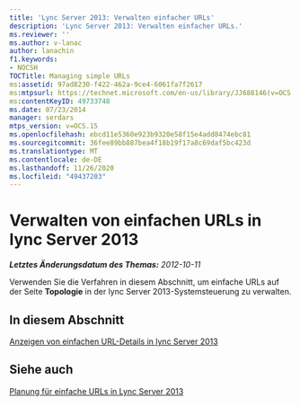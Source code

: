 ```yaml
---
title: 'Lync Server 2013: Verwalten einfacher URLs'
description: 'Lync Server 2013: Verwalten einfacher URLs.'
ms.reviewer: ''
ms.author: v-lanac
author: lanachin
f1.keywords:
- NOCSH
TOCTitle: Managing simple URLs
ms:assetid: 97ad8230-f422-462a-9ce4-6061fa7f2617
ms:mtpsurl: https://technet.microsoft.com/en-us/library/JJ688146(v=OCS.15)
ms:contentKeyID: 49733748
ms.date: 07/23/2014
manager: serdars
mtps_version: v=OCS.15
ms.openlocfilehash: ebcd11e5360e923b9320e58f15e4add8474ebc81
ms.sourcegitcommit: 36fee89bb887bea4f18b19f17a8c69daf5bc423d
ms.translationtype: MT
ms.contentlocale: de-DE
ms.lasthandoff: 11/26/2020
ms.locfileid: "49437203"
---
```

# <a name="managing-simple-urls-in-lync-server-2013"></a>Verwalten von einfachen URLs in lync Server 2013

<div data-xmlns="http://www.w3.org/1999/xhtml">

<div class="topic" data-xmlns="http://www.w3.org/1999/xhtml" data-msxsl="urn:schemas-microsoft-com:xslt" data-cs="https://msdn.microsoft.com/">

<div data-asp="https://msdn2.microsoft.com/asp">



</div>

<div id="mainSection">

<div id="mainBody">

<span> </span>

_**Letztes Änderungsdatum des Themas:** 2012-10-11_

Verwenden Sie die Verfahren in diesem Abschnitt, um einfache URLs auf der Seite **Topologie** in der lync Server 2013-Systemsteuerung zu verwalten.

<div>

## <a name="in-this-section"></a>In diesem Abschnitt

[Anzeigen von einfachen URL-Details in lync Server 2013](lync-server-2013-view-simple-url-details.md)

</div>

<div>

## <a name="see-also"></a>Siehe auch


[Planung für einfache URLs in Lync Server 2013](lync-server-2013-planning-for-simple-urls.md)  
  

</div>

</div>

<span> </span>

</div>

</div>

</div>


